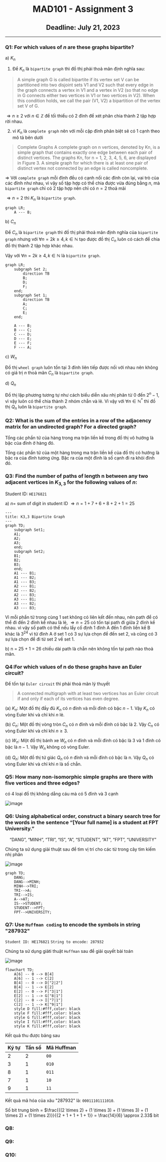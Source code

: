 <div align="center">
  <h1>MAD101 - Assignment 3</h1>
  <h2>Deadline: July 21, 2023</h2>
</div>

---

### Q1: For which values of $n$ are these graphs bipartite?

a) ${K_n}$

1. Để $K_n$ là `bipartite graph` thì đồ thị phải thoả mãn định nghĩa sau:

> A simple graph G is called bipartite if its vertex set V can be partitioned into two disjoint sets V1 and V2 such that every edge in the graph connects a vertex in V1 and a vertex in V2 (so that no edge in G connects either two vertices in V1 or two vertices in V2). When this condition holds, we call the pair (V1, V2) a bipartition of the vertex set V of G.

$\Rightarrow n \geq 2$ với $n \in \mathbb{Z}$ để tối thiểu có 2 đỉnh để xét phân chia thành 2 tập hợp rời nhau.

2. vì $K_n$ là `complete graph` nên với mỗi cặp đỉnh phân biệt sẽ có 1 cạnh theo mô tả bên dưới

> Complete Graphs A complete graph on n vertices, denoted by Kn, is a simple graph that contains exactly one edge between each pair of distinct vertices. The graphs Kn, for n = 1, 2, 3, 4, 5, 6, are displayed in Figure 3. A simple graph for which there is at least one pair of distinct vertex not connected by an edge is called noncomplete.

$\Rightarrow$ Với `complete graph` mỗi đỉnh đều có cạnh nối các đỉnh còn lại, vai trò của các đỉnh như nhau, vì vậy số tập hợp có thể chia được vừa đúng bằng $n$, mà `bipartite graph` chỉ có 2 tập hợp nên chỉ có $n = 2$ thoả mãi

$\Rightarrow n = 2$ thì $K_n$ là `bipartite graph`.

```mermaid
graph LR;
    A --- B;
```

b) ${C_n}$

Để $C_n$ là `bipartite graph` thì đồ thị phải thoả mãn định nghĩa của `bipartite graph` nhưng với $\forall n = 2k \geq 4, k \in \mathbb{N}$ tạo được đồ thị $C_n$ luôn có cách để chia đồ thị thành 2 tập hợp khác nhau.

Vậy với $\forall n = 2k \geq 4, k \in \mathbb{N}$ là `bipartite graph`.

```mermaid
graph LR;
    subgraph Set 2;
        direction TB
        B;
        D;
        F;
    end;
    subgraph Set 1;
        direction TB
        A;
        C;
        E;
    end;

    A --- B;
    B --- C;
    C --- D;
    D --- E;
    E --- F;
    F --- A;

```

c) ${W_n}$

Đồ thị `wheel graph` luôn tồn tại 3 đỉnh liên tiếp được nối với nhau nên không có giá trị $n$ thoả mãn $C_n$ là `bipartite graph`.

d) ${Q_n}$

Đồ thị lập phương tương tự như cách biểu diễn xâu nhị phân từ $0$ đến $2^n-1$, vì vậy luôn có thể chia thành 2 nhóm chẵn và lẻ. Vì vậy với $\forall n \in \mathbb{N}^*$ thì đồ thị ${Q_n}$ luôn là `bipartite graph`.

### Q2: What is the sum of the entries in a row of the adjacency matrix for an undirected graph? For a directed graph?

Tổng các phần tử của hàng trong ma trận liền kề trong đồ thị vô hướng là bậc của đỉnh ở hàng đó.

Tổng các phần tử của một hàng trong ma trận liền kề của đồ thị có hướng là bậc ra của đỉnh tương ứng. Bậc ra của một đỉnh là số cạnh đi ra khỏi đỉnh đó.

### Q3: Find the number of paths of length n between any two adjacent vertices in $K_{3,3}$ for the following values of $n$:

Student ID: `HE176821`

a) $n =$ sum of digit in student ID $\Rightarrow n = 1 + 7 + 6 + 8 + 2 + 1 = 25$

```mermaid
---
title: K3,3 Bipartite Graph
---
graph TD;
    subgraph Set1;
    A1;
    A2;
    A3;
    end;
    subgraph Set2;
    B1;
    B2;
    B3;
    end;
    A1 --- B1;
    A1 --- B2;
    A1 --- B3;
    A2 --- B1;
    A2 --- B2;
    A2 --- B3;
    A3 --- B1;
    A3 --- B2;
    A3 --- B3;
```

Vì mỗi phẩn tử trong cùng 1 set không có liên kết đến nhau, nên path để có thể đi đến 2 đỉnh kể nhau là lẻ, $\Rightarrow n = 25$ có tồn tại path đi giữa 2 đỉnh kề nhau.
vì vậy số path có thể nếu lấy cố định 1 đỉnh A đến 1 đỉnh liền kề B khác là $3^{24}$ vì từ đỉnh A ở set 1 có 3 sự lựa chọn để đến set 2, và cũng có 3 sự lựa chọn để đi từ set 2 về set 1.

b) n = 25 + 1 = 26
chiều dài path là chẵn nên không tồn tại path nào thoả mãn.

### Q4:For which values of n do these graphs have an Euler circuit?

Để tồn tại `Euler circuit` thì phải thoả mãn lý thuyết 

> A connected multigraph with at least two vertices has an Euler circuit if and only if each of its vertices has even degree.


(a) $K_n$: Một đồ thị đầy đủ $K_n$ có $n$ đỉnh và mỗi đỉnh có bậc $n-1$. Vậy $K_n$ có vòng Euler khi và chỉ khi $n$ lẻ.

(b) $C_n$: Một đồ thị vòng tròn $C_n$ có $n$ đỉnh và mỗi đỉnh có bậc là 2. Vậy $C_n$ có vòng Euler khi và chỉ khi $n \geq 3$.

(c) $W_n$: Một đồ thị bánh xe $W_n$ có $n$ đỉnh và mỗi đỉnh có bậc là 3 và 1 đỉnh có bậc là $n - 1$. Vậy $W_n$ không có vòng Euler.

(d) $Q_n$: Một đồ thị tứ giác $Q_n$ có $n$ đỉnh và mỗi đỉnh có bậc là n. Vậy $Q_n$ có vòng Euler khi và chỉ khi $n$ là số chẵn.

### Q5: How many non-isomorphic simple graphs are there with five vertices and three edges?

có 4 loại đồ thị không dẳng cáu mà có 5 đỉnh và 3 cạnh

![image](https://github.com/N1GHT-F4LL/FPT-Notebook/assets/60804710/d9bcc39e-be2e-48f9-872b-c20404927942)


### Q6: Using alphabetical order, construct a binary search tree for the words in the sentence “[Your full name] is a student at FPT University.”

<div align="center">
“DANG”, “MINH”, “TRI”, “IS”, “A”, “STUDENT”, “AT”, “FPT”, “UNIVERSITY”
</div>

Chúng ta sử dụng giải thuật sau để tìm vị trí cho các từ trong cây tìm kiếm nhị phân

![image](https://github.com/N1GHT-F4LL/FPT-Notebook/assets/60804710/2fdce728-1cfd-4cfe-b41d-708fa24b79c4)

```mermaid
graph TD;
    DANG;
    DANG-->MINH;
    MINH-->TRI;
    TRI-->A;
    TRI-->IS;
    A-->AT;
    IS-->STUDENT;
    STUDENT-->FPT;
    FPT-->UNIVERSITY;

```

### Q7: Use `Huffman coding` to encode the symbols in string "287932"

`Student ID: HE176821`
`String to encode: 287932`

Chúng ta sử dụng giảti thuật `Huffman` sau để giải quyết bài toán

![image](https://github.com/N1GHT-F4LL/FPT-Notebook/assets/60804710/5b7a75bc-541b-4564-9bb1-ff0ef9534fb6)

```mermaid
flowchart TD;
    A[6] -- 0 --> B[4]
    A[6] -- 1 --> C[2]
    B[4] -- 0 --> D["2|2"]
    B[4] -- 1 --> E[2]
    E[2] -- 0 --> F["3|1"]
    E[2] -- 1 --> G["8|1"]
    C[2] -- 0 --> I["7|1"]
    C[2] -- 1 --> K["9|1"]
    style D fill:#fff,color: black
    style F fill:#fff,color: black
    style G fill:#fff,color: black
    style I fill:#fff,color: black
    style K fill:#fff,color: black
```

Kết quả thu được bảng sau

| Ký tự | Tần số | Mã Huffman |
|-------|-------|------------|
| 2     | 2     | `00`       |
| 3     | 1     | `010`      |
| 8     | 1     | `011`      |
| 7     | 1     | `10`       |
| 9     | 1     | `11`       |

Kết quả mã hóa của xâu "287932" là: `00011101111010`.

Số bit trung bình = $\frac{{(2 \times 2) + (1 \times 3) + (1 \times 3) + (1 \times 2) + (1 \times 2)}}{{2 + 1 + 1 + 1 + 1}} = \frac{14}{6} \approx 2.33$ bit

### Q8:

### Q9:

### Q10:

